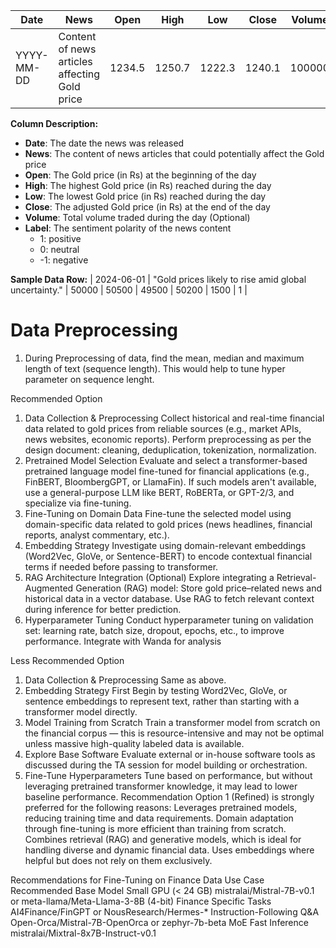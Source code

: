 | Date       | News                                                        | Open   | High   | Low    | Close  | Volume   | Label    |
|------------|-------------------------------------------------------------|--------|--------|--------|--------|----------|----------|
| YYYY-MM-DD | Content of news articles affecting Gold price                | 1234.5 | 1250.7 | 1222.3 | 1240.1 | 100000   | 1 / 0 / -1 |

**Column Description:**
- **Date**: The date the news was released
- **News**: The content of news articles that could potentially affect the Gold price
- **Open**: The Gold price (in Rs) at the beginning of the day
- **High**: The highest Gold price (in Rs) reached during the day
- **Low**: The lowest Gold price (in Rs) reached during the day
- **Close**: The adjusted Gold price (in Rs) at the end of the day
- **Volume**: Total volume traded during the day (Optional)
- **Label**: The sentiment polarity of the news content  
  - 1: positive  
  - 0: neutral  
  - -1: negative

**Sample Data Row:**
| 2024-06-01 | "Gold prices likely to rise amid global uncertainty." | 50000 | 50500 | 49500 | 50200 | 1500 | 1 |

Data Preprocessing
===================

1) During Preprocessing of data, find the mean, median and maximum length of text (sequence length). This would help to tune hyper parameter on sequence lenght.



Recommended Option 
1. Data Collection & Preprocessing
Collect historical and real-time financial data related to gold prices from reliable sources (e.g., market APIs, news websites, economic reports).
Perform preprocessing as per the design document: cleaning, deduplication, tokenization, normalization.
2. Pretrained Model Selection
Evaluate and select a transformer-based pretrained language model fine-tuned for financial applications (e.g., FinBERT, BloombergGPT, or LlamaFin).
If such models aren't available, use a general-purpose LLM like BERT, RoBERTa, or GPT-2/3, and specialize via fine-tuning.
3. Fine-Tuning on Domain Data
Fine-tune the selected model using domain-specific data related to gold prices (news headlines, financial reports, analyst commentary, etc.).
4. Embedding Strategy
Investigate using domain-relevant embeddings (Word2Vec, GloVe, or Sentence-BERT) to encode contextual financial terms if needed before passing to transformer.
5. RAG Architecture Integration (Optional)
Explore integrating a Retrieval-Augmented Generation (RAG) model:
Store gold price–related news and historical data in a vector database.
Use RAG to fetch relevant context during inference for better prediction.
6. Hyperparameter Tuning
Conduct hyperparameter tuning on validation set: learning rate, batch size, dropout, epochs, etc., to improve performance.
Integrate with Wanda for analysis

Less Recommended Option 
1. Data Collection & Preprocessing
Same as above.
2. Embedding Strategy First
Begin by testing Word2Vec, GloVe, or sentence embeddings to represent text, rather than starting with a transformer model directly.
3. Model Training from Scratch
Train a transformer model from scratch on the financial corpus — this is resource-intensive and may not be optimal unless massive high-quality labeled data is available.
4. Explore Base Software
Evaluate external or in-house software tools as discussed during the TA session for model building or orchestration.
5. Fine-Tune Hyperparameters
Tune based on performance, but without leveraging pretrained transformer knowledge, it may lead to lower baseline performance.
Recommendation
Option 1 (Refined) is strongly preferred for the following reasons:
Leverages pretrained models, reducing training time and data requirements.
Domain adaptation through fine-tuning is more efficient than training from scratch.
Combines retrieval (RAG) and generative models, which is ideal for handling diverse and dynamic financial data.
Uses embeddings where helpful but does not rely on them exclusively.


Recommendations for Fine-Tuning on Finance Data
Use Case
Recommended Base Model
Small GPU (< 24 GB)
mistralai/Mistral-7B-v0.1 or meta-llama/Meta-Llama-3-8B (4-bit)
Finance Specific Tasks
AI4Finance/FinGPT or NousResearch/Hermes-*
Instruction-Following Q&A
Open-Orca/Mistral-7B-OpenOrca or zephyr-7b-beta
MoE Fast Inference
mistralai/Mixtral-8x7B-Instruct-v0.1




